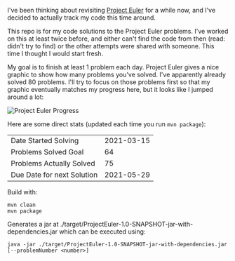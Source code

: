 I've been thinking about revisiting [Project Euler](https://projecteuler.net) for a while now, and I've decided to actually track my code this time around.

This repo is for my code solutions to the Project Euler problems. I've worked on this at least twice before, and either can't find the code from then (read: didn't try to find) or the other attempts were shared with someone. This time I thought I would start fresh.

My goal is to finish at least 1 problem each day. Project Euler gives a nice graphic to show how many problems you've solved. I've apparently already solved 80 problems. I'll try to focus on those problems first so that my graphic eventually matches my progress here, but it looks like I jumped around a lot:

![Project Euler Progress](https://projecteuler.net/profile/corypgr.png)

Here are some direct stats (updated each time you run `mvn package`):

|||
|---|---|
| Date Started Solving       | 2021-03-15   |
| Problems Solved Goal       | 64   |
| Problems Actually Solved   | 75 |
| Due Date for next Solution | 2021-05-29  |

Build with:
```
mvn clean
mvn package
```

Generates a jar at ./target/ProjectEuler-1.0-SNAPSHOT-jar-with-dependencies.jar which can be executed using:
```
java -jar ./target/ProjectEuler-1.0-SNAPSHOT-jar-with-dependencies.jar [--problemNumber <number>]
```
